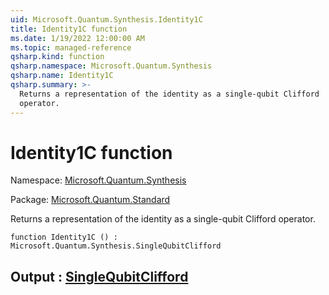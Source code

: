 ```yaml
---
uid: Microsoft.Quantum.Synthesis.Identity1C
title: Identity1C function
ms.date: 1/19/2022 12:00:00 AM
ms.topic: managed-reference
qsharp.kind: function
qsharp.namespace: Microsoft.Quantum.Synthesis
qsharp.name: Identity1C
qsharp.summary: >-
  Returns a representation of the identity as a single-qubit Clifford
  operator.
---
```


# Identity1C function

Namespace: [Microsoft.Quantum.Synthesis](xref:Microsoft.Quantum.Synthesis)

Package: [Microsoft.Quantum.Standard](https://nuget.org/packages/Microsoft.Quantum.Standard)


Returns a representation of the identity as a single-qubit Cliffordoperator.

```qsharp
function Identity1C () : Microsoft.Quantum.Synthesis.SingleQubitClifford
```


## Output : [SingleQubitClifford](xref:Microsoft.Quantum.Synthesis.SingleQubitClifford)

